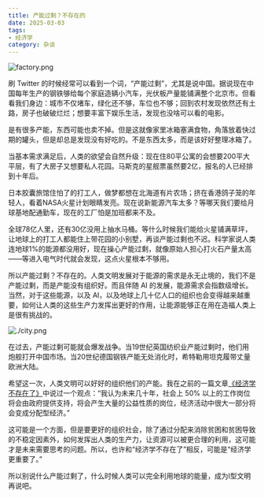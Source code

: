 ```yaml
---
title: 产能过剩？不存在的
date: 2025-03-03
tags:
- 经济学
category: 杂谈
---
```


![factory.png](./factory.png)

刷 Twitter 的时候经常可以看到一个词，“产能过剩”，尤其是说中国。据说现在中国每年生产的钢铁够给每个家庭造辆小汽车，光伏板产量能铺满整个北京市。但看看我们身边：城市不仅堵车，绿化还不够，车位也不够；回到农村发现依然还有土路，房子也破破烂烂；想要丰富下娱乐生活，发现也没啥可以看的电影。

是有很多产能，东西可能也卖不掉。但是这就像家里冰箱塞满食物，角落放着快过期的罐头，但是却总是发现没有好吃的。不是东西太多，而是该好好整理冰箱了。

当基本需求满足后，人类的欲望会自然升级：现在住80平公寓的会想要200平大平层，有了大房子又想要私人花园。马斯克的星舰票虽然要2亿，报名的人已经排到十年后。

日本胶囊旅馆住怕了的打工人，做梦都想在北海道有片农场；挤在香港鸽子笼的年轻人，看着NASA火星计划眼睛发亮。现在说新能源汽车太多？等哪天我们要给月球基地配通勤车，现在的工厂怕是加班都来不及。

全球78亿人里，还有30亿没用上抽水马桶。等什么时候我们能给火星铺满草坪，让地球上的打工人都能住上带花园的小别墅，再谈产能过剩也不迟。科学家说人类连地球1%的能源都没用好，现在操心产能过剩，就像原始人担心打火石产量太高——等进入电气时代就会发现，这点火星根本不够用。

所以产能过剩？不存在的。人类文明发展对于能源的需求是永无止境的，我们不是产能过剩，而是产能没有组织好。而且伴随 AI 的发展，能源需求会指数级增长。当然，对于这些能源，以及 AI，以及地球上几十亿人口的组织也会变得越来越重要，如何让人类的这些生产力发挥出更好的作用，让能源能够正在用在造福人类上是很有挑战的。

![./city.png](./city.png)

在过去，产能过剩可能就会爆发战争。当19世纪英国纺织业产能过剩时，他们用炮舰打开中国市场。当20世纪德国钢铁产能无处消化时，希特勒用坦克履带丈量欧洲大陆。

希望这一次，人类文明可以好好的组织他们的产能。我在之前的一篇文章[《经济学不存在了》](./经济学不存在了.md)中说过一个观点：“我认为未来几十年，社会上 50% 以上的工作岗位将会由政府提供支持，将会产生大量的公益性质的岗位，经济活动中很大一部分将会变成分配型经济。”

这可能是一个方面，但是要更好的组织社会，除了通过分配来消除贫困和贫困导致的不稳定因素外，如何发挥出人类的生产力，让资源可以被更合理的利用，这可能才是未来需要思考的问题。所以，也许和“经济学不存在了”相反，可能是“经济学更重要了。”

所以别说什么产能过剩了，什么时候人类可以完全利用地球的能量，成为I型文明再说吧。

